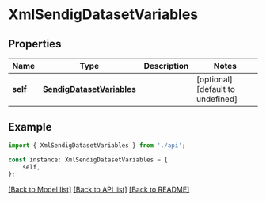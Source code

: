 # XmlSendigDatasetVariables


## Properties

Name | Type | Description | Notes
------------ | ------------- | ------------- | -------------
**self** | [**SendigDatasetVariables**](SendigDatasetVariables.md) |  | [optional] [default to undefined]

## Example

```typescript
import { XmlSendigDatasetVariables } from './api';

const instance: XmlSendigDatasetVariables = {
    self,
};
```

[[Back to Model list]](../README.md#documentation-for-models) [[Back to API list]](../README.md#documentation-for-api-endpoints) [[Back to README]](../README.md)
